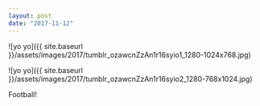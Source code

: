 ```yaml
---
layout: post
date: "2017-11-12"
---
```


![yo yo]({{ site.baseurl }}/assets/images/2017/tumblr_ozawcnZzAn1r16syio1_1280-1024x768.jpg)

![yo yo]({{ site.baseurl }}/assets/images/2017/tumblr_ozawcnZzAn1r16syio2_1280-768x1024.jpg)

Football!
